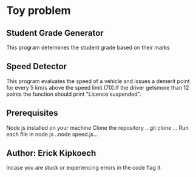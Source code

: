 # Toy problem
## Student Grade Generator
This program determines the student grade based on their marks

## Speed Detector
This program evaluates the speed of a vehicle and issues a demerit point for every 5 km/s above the speed limit (70).If the driver getsmore than 12 points the function should print "Licence suspended".

## Prerequisites
Node js installed on your machine
Clone the repository ...git clone <ssh code >...
Run each file in node js ..node speed.js...

## Author: Erick Kipkoech
Incase you are stuck or experiencing errors in the code flag it.
